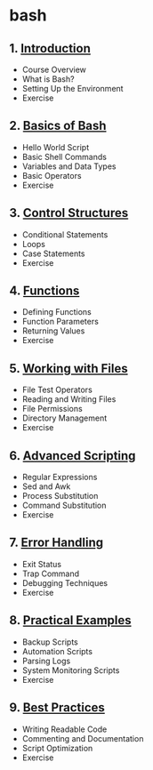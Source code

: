 # bash
## 1. [Introduction](bash/chapter_00001.md)
  - Course Overview
  - What is Bash?
  - Setting Up the Environment
  - Exercise
## 2. [Basics of Bash](bash/chapter_00002.md)
  - Hello World Script
  - Basic Shell Commands
  - Variables and Data Types
  - Basic Operators
  - Exercise
## 3. [Control Structures](bash/chapter_00003.md)
  - Conditional Statements
  - Loops
  - Case Statements
  - Exercise
## 4. [Functions](bash/chapter_00004.md)
  - Defining Functions
  - Function Parameters
  - Returning Values
  - Exercise
## 5. [Working with Files](bash/chapter_00005.md)
  - File Test Operators
  - Reading and Writing Files
  - File Permissions
  - Directory Management
  - Exercise
## 6. [Advanced Scripting](bash/chapter_00006.md)
  - Regular Expressions
  - Sed and Awk
  - Process Substitution
  - Command Substitution
  - Exercise
## 7. [Error Handling](bash/chapter_00007.md)
  - Exit Status
  - Trap Command
  - Debugging Techniques
  - Exercise
## 8. [Practical Examples](bash/chapter_00008.md)
  - Backup Scripts
  - Automation Scripts
  - Parsing Logs
  - System Monitoring Scripts
  - Exercise
## 9. [Best Practices](bash/chapter_00009.md)
  - Writing Readable Code
  - Commenting and Documentation
  - Script Optimization
  - Exercise
